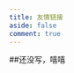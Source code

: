 ```yaml
---
title: 友情链接
aside: false
comment: true
---
```


<script setup>
import Link from "@/views/Link.vue";
</script>

<Link />

##还没写，嘻嘻
